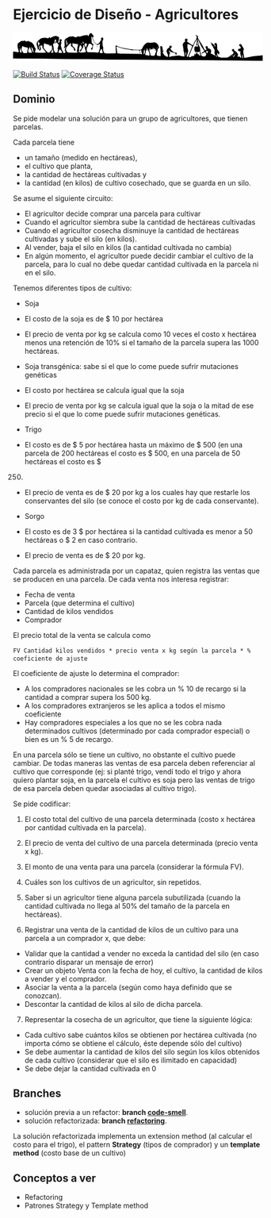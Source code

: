
# Ejercicio de Diseño - Agricultores

![image](images/agricultores.png) 

[![Build Status](https://travis-ci.org/uqbar-project/eg-agricultores-xtend.svg?branch=code-smell)](https://travis-ci.org/uqbar-project/eg-agricultores-xtend) [![Coverage Status](https://coveralls.io/repos/github/uqbar-project/eg-agricultores-xtend/badge.svg?branch=code-smell&service=github)](https://coveralls.io/github/uqbar-project/eg-agricultores-xtend?branch=code-smell&service=github)

## Dominio

Se pide modelar una solución para un grupo de agricultores, que tienen parcelas.

Cada parcela tiene

* un tamaño (medido en hectáreas),
* el cultivo que planta,
* la cantidad de hectáreas cultivadas y
* la cantidad (en kilos) de cultivo cosechado, que se guarda en un silo.

Se asume el siguiente circuito:

* El agricultor decide comprar una parcela para cultivar
* Cuando el agricultor siembra sube la cantidad de hectáreas cultivadas
* Cuando el agricultor cosecha disminuye la cantidad de hectáreas cultivadas y sube el silo (en kilos).
* Al vender, baja el silo en kilos (la cantidad cultivada no cambia)
* En algún momento, el agricultor puede decidir cambiar el cultivo de la parcela, para lo cual no debe quedar cantidad cultivada en la parcela ni en el silo.

Tenemos diferentes tipos de cultivo:

* Soja
 * El costo de la soja es de $ 10 por hectárea
 * El precio de venta por kg se calcula como 10 veces el costo x hectárea menos 
una retención de 10% si el tamaño de la parcela supera las 1000 hectáreas.

* Soja transgénica: sabe si el que lo come puede sufrir mutaciones genéticas
 * El costo por hectárea se calcula igual que la soja
 * El precio de venta por kg se calcula igual que la soja o la mitad de ese precio si el que lo come puede sufrir mutaciones genéticas.

* Trigo
 * El costo es de $ 5 por hectárea hasta un máximo de $ 500 (en una parcela de
200 hectáreas el costo es $ 500, en una parcela de 50 hectáreas el costo es $
250)
 * El precio de venta es de $ 20 por kg a los cuales hay que restarle los
conservantes del silo (se conoce el costo por kg de cada conservante).

* Sorgo
 * El costo es de 3 $ por hectárea si la cantidad cultivada es menor a 50 hectáreas
o $ 2 en caso contrario.
 * El precio de venta es de $ 20 por kg.

Cada parcela es administrada por un capataz, quien registra las ventas que se producen en una parcela. De cada venta nos interesa registrar:

* Fecha de venta
* Parcela (que determina el cultivo)
* Cantidad de kilos vendidos
* Comprador

El precio total de la venta se calcula como

```
FV Cantidad kilos vendidos * precio venta x kg según la parcela * % coeficiente de ajuste
```

El coeficiente de ajuste lo determina el comprador:

* A los compradores nacionales se les cobra un % 10 de recargo si la cantidad a comprar supera los 500 kg.
* A los compradores extranjeros se les aplica a todos el mismo coeficiente
* Hay compradores especiales a los que no se les cobra nada determinados cultivos
(determinado por cada comprador especial) o bien es un % 5 de recargo.

En una parcela sólo se tiene un cultivo, no obstante el cultivo puede cambiar. De todas maneras las ventas de esa parcela deben referenciar al cultivo que corresponde (ej: si planté trigo, vendí todo el trigo y ahora quiero plantar soja, en la parcela el cultivo es soja pero las ventas de trigo de esa parcela deben quedar asociadas al cultivo trigo).

Se pide codificar:

1. El costo total del cultivo de una parcela determinada (costo x hectárea por cantidad cultivada en la parcela).

2. El precio de venta del cultivo de una parcela determinada (precio venta x kg).

3. El monto de una venta para una parcela (considerar la fórmula FV).

4. Cuáles son los cultivos de un agricultor, sin repetidos.

5. Saber si un agricultor tiene alguna parcela subutilizada (cuando la cantidad cultivada no llega al 50% del tamaño de la parcela en hectáreas).

6. Registrar una venta de la cantidad de kilos de un cultivo para una parcela a un
comprador x, que debe:

 * Validar que la cantidad a vender no exceda la cantidad del silo (en caso contrario disparar un mensaje de error)
 * Crear un objeto Venta con la fecha de hoy, el cultivo, la cantidad de kilos a vender y el comprador.
 * Asociar la venta a la parcela (según como haya definido que se conozcan).
 * Descontar la cantidad de kilos al silo de dicha parcela.

7. Representar la cosecha de un agricultor, que tiene la siguiente lógica:

 * Cada cultivo sabe cuántos kilos se obtienen por hectárea cultivada (no importa
cómo se obtiene el cálculo, éste depende sólo del cultivo)
 * Se debe aumentar la cantidad de kilos del silo según los kilos obtenidos de cada
cultivo (considerar que el silo es ilimitado en capacidad)
 * Se debe dejar la cantidad cultivada en 0

## Branches

* solución previa a un refactor: **branch [code-smell](https://github.com/uqbar-project/eg-agricultores-xtend/tree/code-smell)**.
* solución refactorizada: **branch [refactoring](https://github.com/uqbar-project/eg-agricultores-xtend/tree/refactoring)**.
   
La solución refactorizada implementa un extension method (al calcular el costo para el trigo), el pattern **Strategy** (tipos de comprador) y un **template method** (costo base de un cultivo)

## Conceptos a ver

* Refactoring
* Patrones Strategy y Template method

